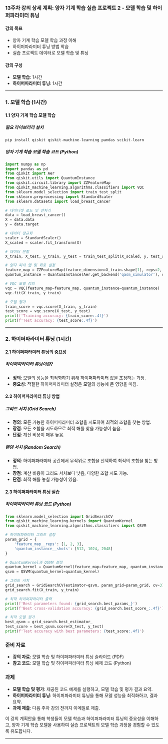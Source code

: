 ### 13주차 강의 상세 계획: 양자 기계 학습 실습 프로젝트 2 - 모델 학습 및 하이퍼파라미터 튜닝

#### 강의 목표
- 양자 기계 학습 모델 학습 과정 이해
- 하이퍼파라미터 튜닝 방법 학습
- 실습 프로젝트 데이터로 모델 학습 및 튜닝

#### 강의 구성
- **모델 학습**: 1시간
- **하이퍼파라미터 튜닝**: 1시간

---

### 1. 모델 학습 (1시간)

#### 1.1 양자 기계 학습 모델 학습

##### 필요 라이브러리 설치
```bash
pip install qiskit qiskit-machine-learning pandas scikit-learn
```

##### 양자 기계 학습 모델 학습 코드 (Python)
```python
import numpy as np
import pandas as pd
from qiskit import Aer
from qiskit.utils import QuantumInstance
from qiskit.circuit.library import ZZFeatureMap
from qiskit_machine_learning.algorithms.classifiers import VQC
from sklearn.model_selection import train_test_split
from sklearn.preprocessing import StandardScaler
from sklearn.datasets import load_breast_cancer

# 데이터셋 로드 및 전처리
data = load_breast_cancer()
X = data.data
y = data.target

# 데이터 정규화
scaler = StandardScaler()
X_scaled = scaler.fit_transform(X)

# 데이터 분할
X_train, X_test, y_train, y_test = train_test_split(X_scaled, y, test_size=0.2, random_state=42)

# 양자 피처 맵 및 회로 설정
feature_map = ZZFeatureMap(feature_dimension=X_train.shape[1], reps=2, entanglement='linear')
quantum_instance = QuantumInstance(Aer.get_backend('qasm_simulator'), shots=1024)

# VQC 모델 정의
vqc = VQC(feature_map=feature_map, quantum_instance=quantum_instance)
vqc.fit(X_train, y_train)

# 모델 평가
train_score = vqc.score(X_train, y_train)
test_score = vqc.score(X_test, y_test)
print(f'Training accuracy: {train_score:.4f}')
print(f'Test accuracy: {test_score:.4f}')
```

---

### 2. 하이퍼파라미터 튜닝 (1시간)

#### 2.1 하이퍼파라미터 튜닝의 중요성

##### 하이퍼파라미터 튜닝이란?
- **정의**: 모델의 성능을 최적화하기 위해 하이퍼파라미터 값을 조정하는 과정.
- **중요성**: 적절한 하이퍼파라미터 설정은 모델의 성능에 큰 영향을 미침.

#### 2.2 하이퍼파라미터 튜닝 방법

##### 그리드 서치 (Grid Search)
- **정의**: 모든 가능한 하이퍼파라미터 조합을 시도하여 최적의 조합을 찾는 방법.
- **장점**: 모든 조합을 시도하므로 최적 해를 찾을 가능성이 높음.
- **단점**: 계산 비용이 매우 높음.

##### 랜덤 서치 (Random Search)
- **정의**: 하이퍼파라미터 공간에서 무작위로 조합을 선택하여 최적의 조합을 찾는 방법.
- **장점**: 계산 비용이 그리드 서치보다 낮음, 다양한 조합 시도 가능.
- **단점**: 최적 해를 놓칠 가능성이 있음.

#### 2.3 하이퍼파라미터 튜닝 실습

##### 하이퍼파라미터 튜닝 코드 (Python)
```python
from sklearn.model_selection import GridSearchCV
from qiskit_machine_learning.kernels import QuantumKernel
from qiskit_machine_learning.algorithms.classifiers import QSVM

# 하이퍼파라미터 그리드 설정
param_grid = {
    'feature_map__reps': [1, 2, 3],
    'quantum_instance__shots': [512, 1024, 2048]
}

# QuantumKernel과 QSVM 설정
quantum_kernel = QuantumKernel(feature_map=feature_map, quantum_instance=quantum_instance)
qsvm = QSVM(quantum_kernel=quantum_kernel)

# 그리드 서치
grid_search = GridSearchCV(estimator=qsvm, param_grid=param_grid, cv=3)
grid_search.fit(X_train, y_train)

# 최적 하이퍼파라미터 출력
print(f'Best parameters found: {grid_search.best_params_}')
print(f'Best cross-validation accuracy: {grid_search.best_score_:.4f}')

# 최적 모델 평가
best_qsvm = grid_search.best_estimator_
test_score = best_qsvm.score(X_test, y_test)
print(f'Test accuracy with best parameters: {test_score:.4f}')
```

### 준비 자료
- **강의 자료**: 모델 학습 및 하이퍼파라미터 튜닝 슬라이드 (PDF)
- **참고 코드**: 모델 학습 및 하이퍼파라미터 튜닝 예제 코드 (Python)

### 과제
- **모델 학습 및 평가**: 제공된 코드 예제를 실행하고, 모델 학습 및 평가 결과 요약.
- **하이퍼파라미터 튜닝**: 하이퍼파라미터 튜닝을 통해 모델 성능을 최적화하고, 결과 요약.
- **과제 제출**: 다음 주차 강의 전까지 이메일로 제출.

이 강의 계획안을 통해 학생들이 모델 학습과 하이퍼파라미터 튜닝의 중요성을 이해하고, 양자 기계 학습 모델을 사용하여 실습 프로젝트의 모델 학습 과정을 경험할 수 있도록 유도합니다.

---

